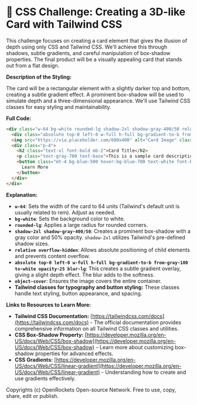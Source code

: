 # 🐞 CSS Challenge:  Creating a 3D-like Card with Tailwind CSS


This challenge focuses on creating a card element that gives the illusion of depth using only CSS and Tailwind CSS. We'll achieve this through shadows, subtle gradients, and careful manipulation of box-shadow properties.  The final product will be a visually appealing card that stands out from a flat design.


**Description of the Styling:**

The card will be a rectangular element with a slightly darker top and bottom, creating a subtle gradient effect.  A prominent box-shadow will be used to simulate depth and a three-dimensional appearance.  We'll use Tailwind CSS classes for easy styling and maintainability.


**Full Code:**

```html
<div class="w-64 bg-white rounded-lg shadow-2xl shadow-gray-400/50 relative overflow-hidden">
  <div class="absolute top-0 left-0 w-full h-full bg-gradient-to-b from-gray-100 to-white opacity-25 blur-lg"></div>
  <img src="https://via.placeholder.com/600x400" alt="Card Image" class="w-full h-48 object-cover">
  <div class="p-4">
    <h2 class="text-xl font-bold mb-2">Card Title</h2>
    <p class="text-gray-700 text-base">This is a sample card description.  It demonstrates how to create a 3D-like effect using Tailwind CSS.  Add more content as needed.</p>
    <button class="mt-4 bg-blue-500 hover:bg-blue-700 text-white font-bold py-2 px-4 rounded">
      Learn More
    </button>
  </div>
</div>
```

**Explanation:**

* **`w-64`**: Sets the width of the card to 64 units (Tailwind's default unit is usually related to rem). Adjust as needed.
* **`bg-white`**: Sets the background color to white.
* **`rounded-lg`**: Applies a large radius for rounded corners.
* **`shadow-2xl shadow-gray-400/50`**: Creates a prominent box-shadow with a gray color and 50% opacity.  `shadow-2xl` utilizes Tailwind's pre-defined shadow sizes.
* **`relative overflow-hidden`**:  Allows absolute positioning of child elements and prevents content overflow.
* **`absolute top-0 left-0 w-full h-full bg-gradient-to-b from-gray-100 to-white opacity-25 blur-lg`**: This creates a subtle gradient overlay, giving a slight depth effect. The blur adds to the softness.
* **`object-cover`**: Ensures the image covers the entire container.
* **Tailwind classes for typography and button styling:**  These classes handle text styling, button appearance, and spacing.


**Links to Resources to Learn More:**

* **Tailwind CSS Documentation:** [https://tailwindcss.com/docs](https://tailwindcss.com/docs) -  The official documentation provides comprehensive information on all Tailwind CSS classes and utilities.
* **CSS Box-Shadow Property:** [https://developer.mozilla.org/en-US/docs/Web/CSS/box-shadow](https://developer.mozilla.org/en-US/docs/Web/CSS/box-shadow) - Learn more about customizing box-shadow properties for advanced effects.
* **CSS Gradients:** [https://developer.mozilla.org/en-US/docs/Web/CSS/linear-gradient](https://developer.mozilla.org/en-US/docs/Web/CSS/linear-gradient) -  Understanding how to create and use gradients effectively.


Copyrights (c) OpenRockets Open-source Network. Free to use, copy, share, edit or publish.

